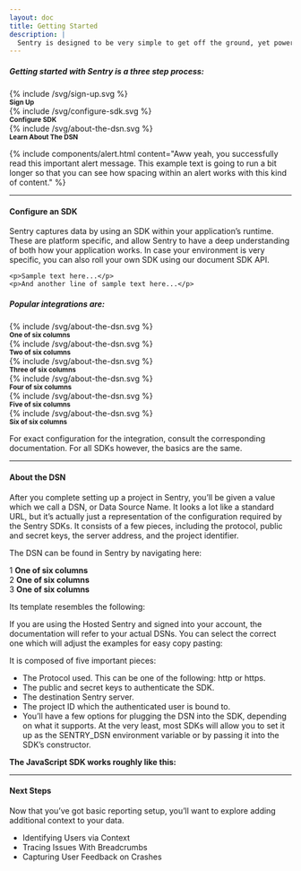 ```yaml
---
layout: doc
title: Getting Started
description: |
  Sentry is designed to be very simple to get off the ground, yet powerful to grow into. If you have never used Sentry before, this tutorial will help you with getting started.
---
```


<h5 class="text-center mb-3">Getting started with Sentry is a three step process:</h5>

<div class="row bg-light process mb-4">
  <div class="col pt-3 pb-2 text-center">
    <div class="icon mx-auto d-block mb-1">
      {% include /svg/sign-up.svg %}
    </div>
    <small class="text-uppercase"><b>Sign Up</b></small>
  </div>
  <div class="col pt-3 pb-2 text-center">
    <div class="icon mx-auto d-block mb-1">
      {% include /svg/configure-sdk.svg %}
    </div>
    <small class="text-uppercase"><b>Configure SDK</b></small>
  </div>
  <div class="col pt-3 pb-2 text-center">
    <div class="icon mx-auto d-block mb-1">
      {% include /svg/about-the-dsn.svg %}
    </div>
    <small class="text-uppercase"><b>Learn About The DSN</b></small>
  </div>
</div>

{% include components/alert.html content="Aww yeah, you successfully read this important alert message. This example text is going to run a bit longer so that you can see how spacing within an alert works with this kind of content." %}

---

#### Configure an SDK

Sentry captures data by using an SDK within your application’s runtime. These are platform specific, and allow Sentry to have a deep understanding of both how your application works. In case your environment is very specific, you can also roll your own SDK using our document SDK API.

<pre class="pre p-2 mb-5"><code>&lt;p&gt;Sample text here...&lt;/p&gt;
&lt;p&gt;And another line of sample text here...&lt;/p&gt;
</code></pre>

##### Popular integrations are:
<div class="integrations mb-2">
  <div class="row">
    <div class="col-sm">
      <div class="icon mb-1 mx-auto d-block">
        {% include /svg/about-the-dsn.svg %}
      </div>
      <small><b>One of six columns</b></small>
    </div>
    <div class="col-sm">
      <div class="icon mb-1 mx-auto d-block">
        {% include /svg/about-the-dsn.svg %}
      </div>
      <small><b>Two of six columns</b></small>
    </div>
    <div class="col-sm">
      <div class="icon mb-1 mx-auto d-block">
        {% include /svg/about-the-dsn.svg %}
      </div>
      <small><b>Three of six columns</b></small>
    </div>
  </div>
  <div class="row">
    <div class="col-sm">
      <div class="icon mb-1 mx-auto d-block">
        {% include /svg/about-the-dsn.svg %}
      </div>
      <small><b>Four of six columns</b></small>
    </div>
    <div class="col-sm">
      <div class="icon mb-1 mx-auto d-block">
        {% include /svg/about-the-dsn.svg %}
      </div>
      <small><b>Five of six columns</b></small>
    </div>
    <div class="col-sm">
      <div class="icon mb-1 mx-auto d-block">
        {% include /svg/about-the-dsn.svg %}
      </div>
      <small><b>Six of six columns</b></small>
    </div>
  </div>
</div>

For exact configuration for the integration, consult the corresponding documentation. For all SDKs however, the basics are the same.

---

#### About the DSN

After you complete setting up a project in Sentry, you’ll be given a value which we call a DSN, or Data Source Name. It looks a lot like a standard URL, but it’s actually just a representation of the configuration required by the Sentry SDKs. It consists of a few pieces, including the protocol, public and secret keys, the server address, and the project identifier.

The DSN can be found in Sentry by navigating here:

<div class="bg-light process mb-4">
  <div class="d-flex align-items-center p-2">
    <span class="badge badge-secondary mr-2">
      1
    </span>
    <span class="">
      <b>One of six columns</b>
    </span>
  </div>
  <div class="d-flex flex-row align-items-center p-2">
    <span class="badge badge-secondary mr-2">
      2
    </span>
    <span class="">
      <b>One of six columns</b>
    </span>
  </div>
  <div class="d-flex flex-row align-items-center p-2">
    <span class="badge badge-secondary mr-2">
      3
    </span>
    <span class="">
      <b>One of six columns</b>
    </span>
  </div>
</div>

Its template resembles the following:

If you are using the Hosted Sentry and signed into your account, the documentation will refer to your actual DSNs. You can select the correct one which will adjust the examples for easy copy pasting:

It is composed of five important pieces:

- The Protocol used. This can be one of the following: http or https.
- The public and secret keys to authenticate the SDK.
- The destination Sentry server.
- The project ID which the authenticated user is bound to.
- You’ll have a few options for plugging the DSN into the SDK, depending on what it 	supports. At the very least, most SDKs will allow you to set it up as the 	SENTRY_DSN environment variable or by passing it into the SDK’s constructor.


**The JavaScript SDK works roughly like this:**

---

#### Next Steps

Now that you’ve got basic reporting setup, you’ll want to explore adding additional context to your data.

- Identifying Users via Context
- Tracing Issues With Breadcrumbs
- Capturing User Feedback on Crashes
